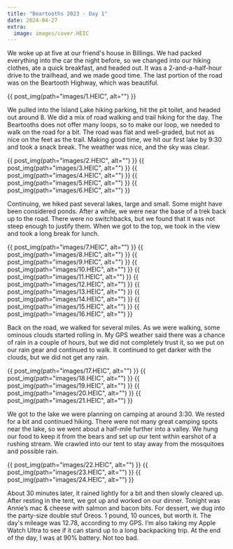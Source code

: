 ```yaml
---
title: "Beartooths 2023 - Day 1"
date: 2024-04-27
extra:
  image: images/cover.HEIC
---
```


We woke up at five at our friend's house in Billings. We had packed everything into the car the night before, so we changed into our hiking clothes, ate a quick breakfast, and headed out. It was a 2-and-a-half-hour drive to the trailhead, and we made good time. The last portion of the road was on the Beartooth Highway, which was beautiful.

{{ post_img(path="images/1.HEIC", alt="") }}

We pulled into the Island Lake hiking parking, hit the pit toilet, and headed out around 8. We did a mix of road walking and trail hiking for the day. The Beartooths does not offer many loops, so to make our loop, we needed to walk on the road for a bit. The road was flat and well-graded, but not as nice on the feet as the trail. Making good time, we hit our first lake by 9:30 and took a snack break. The weather was nice, and the sky was clear. 

{{ post_img(path="images/2.HEIC", alt="") }}
{{ post_img(path="images/3.HEIC", alt="") }}
{{ post_img(path="images/4.HEIC", alt="") }}
{{ post_img(path="images/5.HEIC", alt="") }}
{{ post_img(path="images/6.HEIC", alt="") }}

Continuing, we hiked past several lakes, large and small. Some might have been considered ponds. After a while, we were near the base of a trek back up to the road. There were no switchbacks, but we found that it was not steep enough to justify them. When we got to the top, we took in the view and took a long break for lunch.

{{ post_img(path="images/7.HEIC", alt="") }}
{{ post_img(path="images/8.HEIC", alt="") }}
{{ post_img(path="images/9.HEIC", alt="") }}
{{ post_img(path="images/10.HEIC", alt="") }}
{{ post_img(path="images/11.HEIC", alt="") }}
{{ post_img(path="images/12.HEIC", alt="") }}
{{ post_img(path="images/13.HEIC", alt="") }}
{{ post_img(path="images/14.HEIC", alt="") }}
{{ post_img(path="images/15.HEIC", alt="") }}
{{ post_img(path="images/16.HEIC", alt="") }}

Back on the road, we walked for several miles. As we were walking, some ominous clouds started rolling in. My GPS weather said there was a chance of rain in a couple of hours, but we did not completely trust it, so we put on our rain gear and continued to walk. It continued to get darker with the clouds, but we did not get any rain.

{{ post_img(path="images/17.HEIC", alt="") }}
{{ post_img(path="images/18.HEIC", alt="") }}
{{ post_img(path="images/19.HEIC", alt="") }}
{{ post_img(path="images/20.HEIC", alt="") }}
{{ post_img(path="images/21.HEIC", alt="") }}

We got to the lake we were planning on camping at around 3:30. We rested for a bit and continued hiking. There were not many great camping spots near the lake, so we went about a half-mile further into a valley. We hung our food to keep it from the bears and set up our tent within earshot of a rushing stream. We crawled into our tent to stay away from the mosquitoes and possible rain.

{{ post_img(path="images/22.HEIC", alt="") }}
{{ post_img(path="images/23.HEIC", alt="") }}
{{ post_img(path="images/24.HEIC", alt="") }}

About 30 minutes later, it rained lightly for a bit and then slowly cleared up. After resting in the tent, we got up and worked on our dinner. Tonight was Annie’s mac & cheese with salmon and bacon bits. For dessert, we dug into the party-size double stuf Oreos. 1 pound, 10 ounces, but worth it. The day's mileage was 12.78, according to my GPS. I’m also taking my Apple Watch Ultra to see if it can stand up to a long backpacking trip. At the end of the day, I was at 90% battery. Not too bad. 

